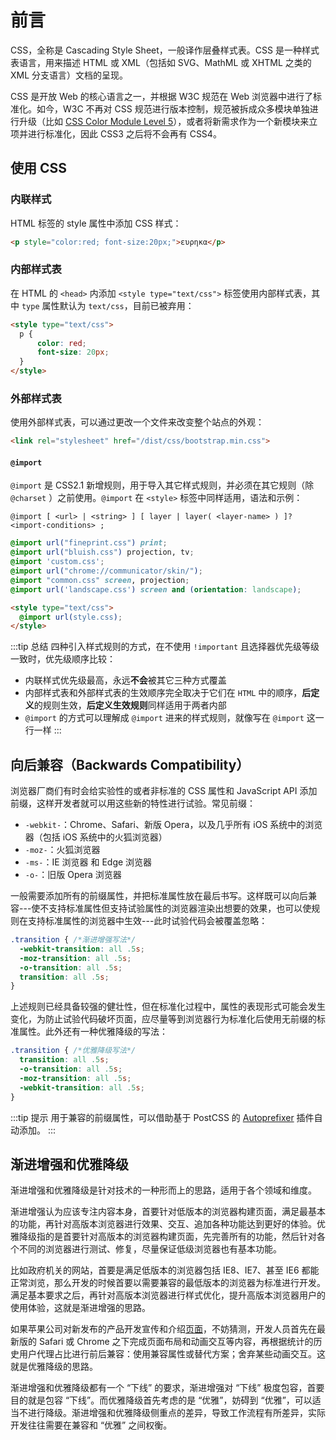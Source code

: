# 前言

CSS，全称是 Cascading Style Sheet，一般译作层叠样式表。CSS 是一种样式表语言，用来描述 HTML 或 XML（包括如 SVG、MathML 或 XHTML 之类的 XML 分支语言）文档的呈现。

CSS 是开放 Web 的核心语言之一，并根据 W3C 规范在 Web 浏览器中进行了标准化。如今，W3C 不再对 CSS 规范进行版本控制，规范被拆成众多模块单独进行升级（比如 [CSS Color Module Level 5](https://drafts.csswg.org/css-color-5/)），或者将新需求作为一个新模块来立项并进行标准化，因此 CSS3 之后将不会再有 CSS4。



## 使用 CSS

### 内联样式

HTML 标签的 style 属性中添加 CSS 样式：

```HTML
<p style="color:red; font-size:20px;">ευρηκα</p>
```

### 内部样式表

在 HTML 的 `<head>` 内添加 `<style type="text/css">` 标签使用内部样式表，其中 `type` 属性默认为 `text/css`，目前已被弃用：

```HTML
<style type="text/css">
  p {
      color: red;
      font-size: 20px;
  }
</style>
```

### 外部样式表

使用外部样式表，可以通过更改一个文件来改变整个站点的外观：

```HTML
<link rel="stylesheet" href="/dist/css/bootstrap.min.css">
```

#### `@import`

`@import` 是 CSS2.1 新增规则，用于导入其它样式规则，并必须在其它规则（除 `@charset` ）之前使用。`@import` 在 `<style>` 标签中同样适用，语法和示例：

```
@import [ <url> | <string> ] [ layer | layer( <layer-name> ) ]? <import-conditions> ;  
```

```CSS
@import url("fineprint.css") print;
@import url("bluish.css") projection, tv;
@import 'custom.css';
@import url("chrome://communicator/skin/");
@import "common.css" screen, projection;
@import url('landscape.css') screen and (orientation: landscape);
```

```HTML
<style type="text/css">
  @import url(style.css);
</style>
```

:::tip 总结
四种引入样式规则的方式，在不使用 `!important` 且选择器优先级等级一致时，优先级顺序比较：
- 内联样式优先级最高，永远**不会**被其它三种方式覆盖
- 内部样式表和外部样式表的生效顺序完全取决于它们在 `HTML` 中的顺序，**后定义**的规则生效，**后定义生效规则**同样适用于两者内部
- `@import` 的方式可以理解成 `@import` 进来的样式规则，就像写在 `@import` 这一行一样
  :::

## 向后兼容（Backwards Compatibility）

浏览器厂商们有时会给实验性的或者非标准的 CSS 属性和 JavaScript API 添加前缀，这样开发者就可以用这些新的特性进行试验。常见前缀：
- `-webkit-`：Chrome、Safari、新版 Opera，以及几乎所有 iOS 系统中的浏览器（包括 iOS 系统中的火狐浏览器）
- `-moz-`：火狐浏览器
- `-ms-`：IE 浏览器 和 Edge 浏览器
- `-o-`：旧版 Opera 浏览器

一般需要添加所有的前缀属性，并把标准属性放在最后书写。这样既可以向后兼容---使不支持标准属性但支持试验属性的浏览器渲染出想要的效果，也可以使规则在支持标准属性的浏览器中生效---此时试验代码会被覆盖忽略：

```CSS
.transition { /*渐进增强写法*/
  -webkit-transition: all .5s;
  -moz-transition: all .5s;
  -o-transition: all .5s;
  transition: all .5s;
}
```

上述规则已经具备较强的健壮性，但在标准化过程中，属性的表现形式可能会发生变化，为防止试验代码破坏页面，应尽量等到浏览器行为标准化后使用无前缀的标准属性。此外还有一种优雅降级的写法：

```CSS
.transition { /*优雅降级写法*/
  transition: all .5s;
  -o-transition: all .5s;
  -moz-transition: all .5s;
  -webkit-transition: all .5s;
}
```

:::tip 提示
用于兼容的前缀属性，可以借助基于 PostCSS 的 [Autoprefixer](https://github.com/postcss/autoprefixer) 插件自动添加。
:::

## 渐进增强和优雅降级

渐进增强和优雅降级是针对技术的一种形而上的思路，适用于各个领域和维度。

渐进增强认为应该专注内容本身，首要针对低版本的浏览器构建页面，满足最基本的功能，再针对高版本浏览器进行效果、交互、追加各种功能达到更好的体验。优雅降级指的是首要针对高版本的浏览器构建页面，先完善所有的功能，然后针对各个不同的浏览器进行测试、修复，尽量保证低级浏览器也有基本功能。

比如政府机关的网站，首要是满足低版本的浏览器包括 IE8、IE7、甚至 IE6 都能正常浏览，那么开发的时候首要以需要兼容的最低版本的浏览器为标准进行开发。满足基本要求之后，再针对高版本浏览器进行样式优化，提升高版本浏览器用户的使用体验，这就是渐进增强的思路。

如果苹果公司对新发布的产品开发宣传和介绍[页面](https://www.apple.com.cn/airpods-pro/)，不妨猜测，开发人员首先在最新版的 Safari 或 Chrome 之下完成页面布局和动画交互等内容，再根据统计的历史用户代理占比进行前后兼容：使用兼容属性或替代方案；舍弃某些动画交互。这就是优雅降级的思路。

渐进增强和优雅降级都有一个 “下线” 的要求，渐进增强对 “下线” 极度包容，首要目的就是包容 “下线”。而优雅降级首先考虑的是 “优雅”，妨碍到 “优雅”，可以适当不进行降级。渐进增强和优雅降级侧重点的差异，导致工作流程有所差异，实际开发往往需要在兼容和 “优雅” 之间权衡。
